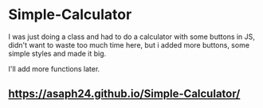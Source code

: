 # Simple-Calculator

I was just doing a class and had to do a calculator with some buttons in JS, didn't want to waste too much time here, but i added more buttons, some simple styles and made it big. 

I'll add more functions later.

## https://asaph24.github.io/Simple-Calculator/
